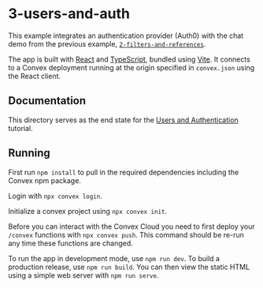 # 3-users-and-auth

This example integrates an authentication provider (Auth0) with the chat demo
from the previous example,
[`2-filters-and-references`](https://github.com/get-convex/convex-demos/tree/main/2-filters-and-references).

The app is built with [React](https://reactjs.org/) and
[TypeScript](https://www.typescriptlang.org/), bundled using
[Vite](https://vitejs.dev/). It connects to a Convex deployment running at the
origin specified in `convex.json` using the React client.

## Documentation

This directory serves as the end state for the
[Users and Authentication](https://docs.convex.dev/getting-started/basics/users-and-auth)
tutorial.

## Running

First run `npm install` to pull in the required dependencies including the
Convex npm package.

Login with `npx convex login`.

Initialize a convex project using `npx convex init`.

Before you can interact with the Convex Cloud you need to first deploy your
`/convex` functions with `npx convex push`. This command should be re-run any
time these functions are changed.

To run the app in development mode, use `npm run dev`. To build a production
release, use `npm run build`. You can then view the static HTML using a simple
web server with `npm run serve`.
